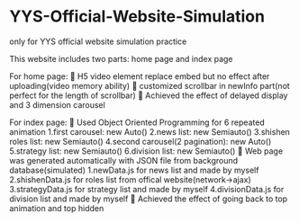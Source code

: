 # YYS-Official-Website-Simulation
only for YYS official website simulation practice

This website includes two parts: home page and index page

For home page:
	H5 video element replace embed but no effect after uploading(video memory ability) 
	customized scrollbar in newInfo part(not perfect for the length of scrollbar)
	Achieved the effect of delayed display and 3 dimension carousel

For index page:
	Used Object Oriented Programming for 6 repeated animation 
   1.first carousel: new Auto()
   2.news list: new Semiauto()
   3.shishen roles list: new Semiauto()
   4.second carousel(2 pagination): new Auto()
   5.strategy list: new Semiauto()
   6.division list: new Semiauto()
	Web page was generated automatically with JSON file from background database(simulated)
   1.newData.js for news list and made by myself
   2.shishenData.js for roles list  from offical website(network->ajax)
   3.strategyData.js for strategy list and made by myself
   4.divisionData.js for division list and made by myself
	Achieved the effect of going back to top animation and top hidden

